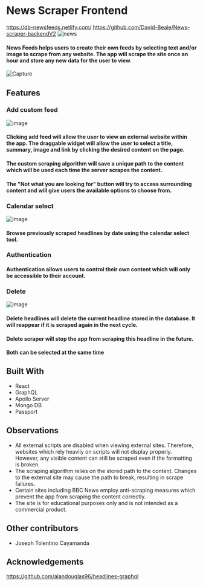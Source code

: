 # News Scraper Frontend
https://db-newsfeeds.netlify.com/
https://github.com/David-Beale/News-scraper-backendV2
![news](https://user-images.githubusercontent.com/59053870/79229068-59fb0180-7e5a-11ea-98f7-3ad492774ba3.JPG)  
#### News Feeds helps users to create their own feeds by selecting text and/or image to scrape from any website. The app will scrape the site once an hour and store any new data for the user to view.

![Capture](https://user-images.githubusercontent.com/59053870/77827414-67e81d00-710d-11ea-9bc9-db30c80c097c.JPG)  

## Features
 
### Add custom feed
 ![image](https://user-images.githubusercontent.com/59053870/77829099-b4d0f100-7117-11ea-98fc-831db77a0776.png)  
 
#### Clicking add feed will allow the user to view an external website within the app. The draggable widget will allow the user to select a title, summary, image and link by clicking the desired content on the page.
#### The custom scraping algorithm will save a unique path to the content which will be used each time the server scrapes the content.
#### The "Not what you are looking for" button will try to access surrounding content and will give users the available options to choose from.

### Calendar select
![image](https://user-images.githubusercontent.com/59053870/77828676-c4026f80-7114-11ea-826a-a6f0a86c8ba2.png) 
#### Browse previously scraped headlines by date using the calendar select tool.

### Authentication
#### Authentication allows users to control their own content which will only be accessible to their account.

### Delete
![image](https://user-images.githubusercontent.com/59053870/77828697-f14f1d80-7114-11ea-89b0-02795537b6c6.png)  
#### Delete headlines will delete the current headline stored in the database. It will reappear if it is scraped again in the next cycle.
#### Delete scraper will stop the app from scraping this headline in the future.
#### Both can be selected at the same time

## Built With
* React
* GraphQL
* Apollo Server
* Mongo DB
* Passport

## Observations
* All external scripts are disabled when viewing external sites. Therefore, websites which rely heavily on scripts will not display properly. However, any visible content can still be scraped even if the formatting is broken.
* The scraping algorithm relies on the stored path to the content. Changes to the external site may cause the path to break, resulting in scrape failures.
* Certain sites including BBC News employ anti-scraping measures which prevent the app from scraping the content correctly.
* The site is for educational purposes only and is not intended as a commercial product.

## Other contributors
* Joseph Tolentino Cayamanda 

## Acknowledgements
https://github.com/alandouglas96/headlines-graphql

